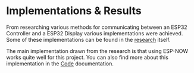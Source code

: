 # Implementations & Results

From researching various methods for communicating between an ESP32 Controller and a ESP32 Display various implementations were achieved. Some of these implementations can be found in the [research](research_to_market#4-implementations-and-results) itself.

The main implementation drawn from the research is that using ESP-NOW works quite well for this project. You can also find more about this implementation in the [Code](/embedded/code#222-esp-now) documentation.